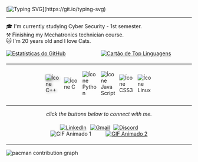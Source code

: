 [![Typing SVG](https://readme-typing-svg.demolab.com?font=Fira+Code&weight=900&pause=1000&color=C71ACF&width=435&lines=Hello%2C+I'm+Gabriela+-+Welcome!)](https://git.io/typing-svg)
<hr>
<div>
    🎓 I'm currently studying Cyber Security - 1st semester.<br>
    ⚒️ Finishing my Mechatronics technician course.<br>
    🐱 I'm 20 years old and I love Cats. 
  </div>
<br>

<div style="display:grid;grid-template-columns:repeat(auto-fit,minmax(150px,1fr));gap:10px;margin-bottom:20px">
  <a href="https://github.com/anuraghazra/github-readme-stats">
    <img src="https://github-readme-stats.vercel.app/api?username=Gabautista&show_icons=true&theme=neon" alt="Estatísticas do GitHub" style="max-width:100%;height:auto">
  </a>
  <a href="https://github.com/anuraghazra/github-readme-stats">
    <img src="https://github-readme-stats.vercel.app/api/top-langs/?username=Gabautista&theme=neon" alt="Cartão de Top Linguagens" style="max-width:100%;height:auto">
  </a>
</div>
<hr>
<div style="display:flex;flex-wrap:wrap;align-items:center;justify-content:center;margin-bottom:20px">
  <img src="https://icongr.am/devicon/cplusplus-original.svg?size=128&color=currentColor" alt="Ícone C++" width="40" style="filter:drop-shadow(2px 2px 3px #888);margin:5px">
  <img src="https://icongr.am/devicon/c-original.svg?size=128&color=currentColor" alt="Ícone C" width="40" style="margin:5px">
  <img src="https://icongr.am/devicon/python-original.svg?size=128&color=currentColor" alt="Ícone Python" width="40" style="margin:5px">
  <img src="https://icongr.am/devicon/javascript-original.svg?size=128&color=currentColor" alt="Ícone JavaScript" width="40" style="margin:5px">
  <img src="https://icongr.am/devicon/css3-original-wordmark.svg?size=128&color=currentColor" alt="Ícone CSS3" width="40" style="margin:5px">
  <img src="https://icongr.am/devicon/linux-original.svg?size=128&color=currentColor" alt="Ícone Linux" width="40" style="margin:5px">
</div>
<hr>
<p style="text-align:center;font-style:italic;margin-bottom:10px">click the buttons below to connect with me.</p>

  <div style="display:flex;justify-content:center;align-items:center;margin-top:20px">
    <a href="https://www.linkedin.com/in/gabrielavieirabautista" target="_blank" style="margin-right:10px">
      <img src="https://img.shields.io/badge/-LinkedIn-%230077B5?style=for-the-badge&logo=linkedin&logoColor=white" alt="LinkedIn">
    </a>
    <a href="mailto:gabriela.vie.bautista@gmail.com" style="margin-right:10px">
      <img src="https://img.shields.io/badge/-Gmail-%23D14836?style=for-the-badge&logo=gmail&logoColor=white" alt="Gmail">
    </a>
    <a href="https://discord.com/users/1327802393899040798" target="_blank">
    <img src="https://img.shields.io/badge/Discord-%235865F2?style=for-the-badge&logo=discord&logoColor=white" alt="Discord">
</a>
  </div>
</div>

<div style="display:flex;align-items:flex-start;justify-content:center;margin-bottom:20px">
  <img src="https://media1.giphy.com/media/IIAUz2wie4gV1a1LdN/giphy.gif?cid=6c09b952gvqqc9aiop24h7xstsdm1u475q93y1aqpnxaeri8&ep=v1_internal_gif_by_id&rid=giphy.gif&ct=g" alt="GIF Animado 1" width="130" style="margin-right:20px">
  <a href="https://media0.giphy.com/media/3ohs7JG6cq7EWesFcQ/giphy.gif?cid=6c09b9528gdd4h2uv22tw6zpmkvyffj6a10s3dgwbr29nza9&ep=v1_internal_gif_by_id&rid=giphy.gif&ct=g">
    <img src="https://media0.giphy.com/media/3ohs7JG6cq7EWesFcQ/giphy.gif?cid=6c09b9528gdd4h2uv22tw6zpmkvyffj6a10s3dgwbr29nza9&ep=v1_internal_gif_by_id&rid=giphy.gif&ct=g" alt="GIF Animado 2" width="150">
  </a>
</div>
<hr>
<picture>
  <source media="(prefers-color-scheme: dark)" srcset="https://raw.githubusercontent.com/Gabautista/gabautista/output/pacman-contribution-graph-dark.svg">
  <source media="(prefers-color-scheme: light)" srcset="https://raw.githubusercontent.com/Gabautista/gabautista/output/pacman-contribution-graph.svg">
  <img alt="pacman contribution graph" src="https://raw.githubusercontent.com/Gabautista/gabautista/output/pacman-contribution-graph.svg">
